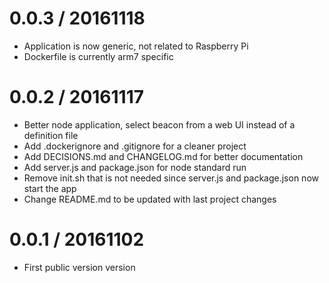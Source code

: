 # 0.0.3 / 20161118

- Application is now generic, not related to Raspberry Pi
- Dockerfile is currently arm7 specific

# 0.0.2 / 20161117

- Better node application, select beacon from a web UI instead of a definition file
- Add .dockerignore and .gitignore for a cleaner project
- Add DECISIONS.md and CHANGELOG.md for better documentation
- Add server.js and package.json for node standard run
- Remove init.sh that is not needed since server.js and package.json now start the app
- Change README.md to be updated with last project changes

# 0.0.1 / 20161102

- First public version version
